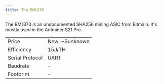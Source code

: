 ```yaml
---
title: The BM1370
---
```


The BM1370 is an undocumented SHA256 mining ASIC from Bitmain. It's mostly used in the Antminer S21 Pro.

|                 |                |
| --------------- | -------------- |
| Price           | New: ~$unknown |
| Efficiency      | 15J/TH         |
| Serial Protocol | UART           |
| Baudrate        | -              |
| Footprint       | -              |
